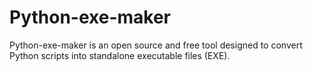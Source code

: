 # Python-exe-maker
Python-exe-maker is an open source and free tool designed to convert Python scripts into standalone executable files (EXE).
